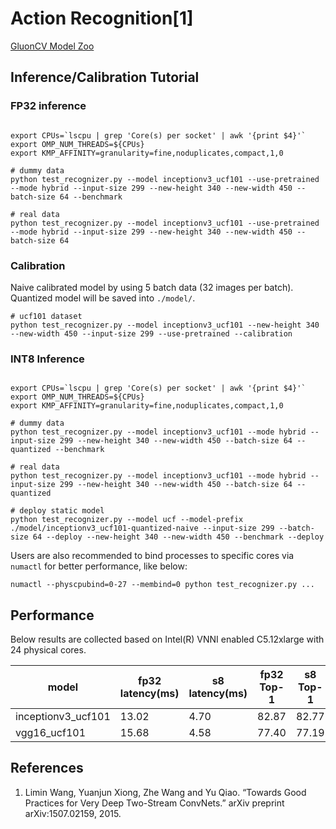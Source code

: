 # Action Recognition[1]
[GluonCV Model Zoo](https://gluon-cv.mxnet.io/model_zoo/action_recognition.html)

## Inference/Calibration Tutorial

### FP32 inference

```

export CPUs=`lscpu | grep 'Core(s) per socket' | awk '{print $4}'`
export OMP_NUM_THREADS=${CPUs}
export KMP_AFFINITY=granularity=fine,noduplicates,compact,1,0

# dummy data
python test_recognizer.py --model inceptionv3_ucf101 --use-pretrained --mode hybrid --input-size 299 --new-height 340 --new-width 450 --batch-size 64 --benchmark

# real data
python test_recognizer.py --model inceptionv3_ucf101 --use-pretrained --mode hybrid --input-size 299 --new-height 340 --new-width 450 --batch-size 64
```

### Calibration

Naive calibrated model by using 5 batch data (32 images per batch). Quantized model will be saved into `./model/`.

```
# ucf101 dataset
python test_recognizer.py --model inceptionv3_ucf101 --new-height 340 --new-width 450 --input-size 299 --use-pretrained --calibration
```

### INT8 Inference

```

export CPUs=`lscpu | grep 'Core(s) per socket' | awk '{print $4}'`
export OMP_NUM_THREADS=${CPUs}
export KMP_AFFINITY=granularity=fine,noduplicates,compact,1,0

# dummy data
python test_recognizer.py --model inceptionv3_ucf101 --mode hybrid --input-size 299 --new-height 340 --new-width 450 --batch-size 64 --quantized --benchmark

# real data
python test_recognizer.py --model inceptionv3_ucf101 --mode hybrid --input-size 299 --new-height 340 --new-width 450 --batch-size 64 --quantized

# deploy static model
python test_recognizer.py --model ucf --model-prefix ./model/inceptionv3_ucf101-quantized-naive --input-size 299 --batch-size 64 --deploy --new-height 340 --new-width 450 --benchmark --deploy

```

Users are also recommended to bind processes to specific cores via `numactl` for better performance, like below:

```
numactl --physcpubind=0-27 --membind=0 python test_recognizer.py ...
```

## Performance
Below results are collected based on Intel(R) VNNI enabled C5.12xlarge with 24 physical cores.

|model | fp32 latency(ms) | s8 latency(ms) | fp32 Top-1 | s8 Top-1 |
|-- | -- | -- | -- | -- |
inceptionv3_ucf101    |13.02  |4.70 |82.87 | 82.77 |
vgg16_ucf101          |15.68  |4.58 |77.40 | 77.19 |

## References

1. Limin Wang, Yuanjun Xiong, Zhe Wang and Yu Qiao. “Towards Good Practices for Very Deep Two-Stream ConvNets.” arXiv preprint arXiv:1507.02159, 2015.
